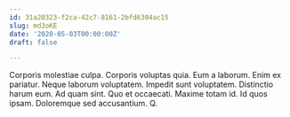 ```yaml
---
id: 31a20323-f2ca-42c7-8161-2bfd6304ac15
slug: md3oKE
date: '2020-05-03T00:00:00Z'
draft: false

---
```


Corporis molestiae culpa. Corporis voluptas quia. Eum a laborum. Enim ex pariatur. Neque laborum voluptatem. Impedit sunt voluptatem. Distinctio harum eum. Ad quam sint. Quo et occaecati. Maxime totam id. Id quos ipsam. Doloremque sed accusantium. Q.
